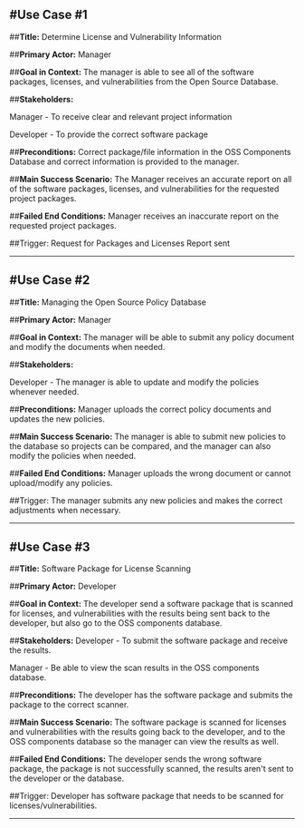 #Use Case #1
----
##**Title:** 
Determine License and Vulnerability Information

##**Primary Actor:** 
Manager

##**Goal in Context:** 
The manager is able to see all of the software packages, licenses, and vulnerabilities from the Open Source Database. 

##**Stakeholders:** 

Manager - To receive clear and relevant project information

Developer - To provide the correct software package

##**Preconditions:** 
Correct package/file information in the OSS Components Database and correct information is provided to the manager. 

##**Main Success Scenario:** 
The Manager receives an accurate report on all of the software packages, licenses, and vulnerabilities for the requested project packages.

##**Failed End Conditions:** 
Manager receives an inaccurate report on the requested project packages.

##Trigger: 
Request for Packages and Licenses Report sent

----


#Use Case #2
----
##**Title:** 
Managing the Open Source Policy Database


##**Primary Actor:** 
Manager


##**Goal in Context:** 
The manager will be able to submit any policy document and modify the documents when needed. 
 

##**Stakeholders:** 

Developer - The manager is able to update and modify the policies whenever needed.



##**Preconditions:** 
Manager uploads the correct policy documents and updates the new policies. 

##**Main Success Scenario:** 
The manager is able to submit new policies to the database so projects can be compared, and the manager can also modify the policies when needed. 


##**Failed End Conditions:** 
Manager uploads the wrong document or cannot upload/modify any policies.

##Trigger: 
The manager submits any new policies and makes the correct adjustments when necessary. 

----



#Use Case #3
----
##**Title:** 
Software Package for License Scanning


##**Primary Actor:** 
Developer

##**Goal in Context:** 
The developer send a software package that is scanned for licenses, and vulnerabilities with the results being sent back to the developer, but also go to the OSS components database. 

##**Stakeholders:** 
Developer - To submit the software package and receive the results.

Manager - Be able to view the scan results in the OSS components database.



##**Preconditions:** 
The developer has the software package and submits the package to the correct scanner. 

##**Main Success Scenario:** 
The software package is scanned for licenses and vulnerabilities with the results going back to the developer, and to the OSS components database so the manager can view the results as well. 


##**Failed End Conditions:** 
The developer sends the wrong software package, the package is not successfully scanned, the results aren't sent to the developer or the database. 

##Trigger: 
Developer has software package that needs to be scanned for licenses/vulnerabilities. 

----
